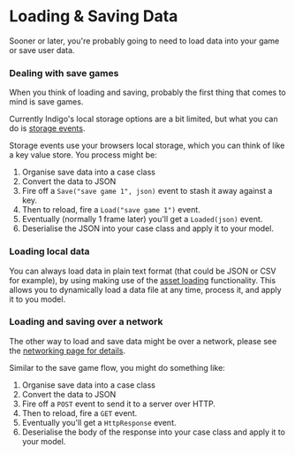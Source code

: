 # Loading & Saving Data

Sooner or later, you're probably going to need to load data into your game or save user data.

### Dealing with save games

When you think of loading and saving, probably the first thing that comes to mind is save games.

Currently Indigo's local storage options are a bit limited, but what you can do is [storage events](/gameloop/events.md#storageevents).

Storage events use your browsers local storage, which you can think of like a key value store. You process might be:

1. Organise save data into a case class
2. Convert the data to JSON
3. Fire off a `Save("save game 1", json)` event to stash it away against a key.
4. Then to reload, fire a `Load("save game 1")` event.
5. Eventually (normally 1 frame later) you'll get a `Loaded(json)` event.
6. Deserialise the JSON into your case class and apply it to your model.

### Loading local data

You can always load data in plain text format (that could be JSON or CSV for example), by using making use of the [asset loading](/platform/assets.md#asset-loading) functionality. This allows you to dynamically load a data file at any time, process it, and apply it to you model.

### Loading and saving over a network

The other way to load and save data might be over a network, please see the [networking page for details](/platform/networking.md).

Similar to the save game flow, you might do something like:

1. Organise save data into a case class
2. Convert the data to JSON
3. Fire off a `POST` event to send it to a server over HTTP.
4. Then to reload, fire a `GET` event.
5. Eventually you'll get a `HttpResponse` event.
6. Deserialise the body of the response into your case class and apply it to your model.
